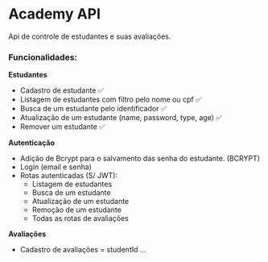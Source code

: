 # Academy API

Api de controle de estudantes e suas avaliações.

### Funcionalidades:

**Estudantes**

- Cadastro de estudante ✅
- Listagem de estudantes com filtro pelo nome ou cpf ✅
- Busca de um estudante pelo identificador ✅
- Atualização de um estudante (name, password, type, age) ✅
- Remover um estudante ✅

**Autenticação**

- Adição de Bcrypt para o salvamento das senha do estudante. (BCRYPT)
- Login (email e senha)
- Rotas autenticadas (S/ JWT):
  - Listagem de estudantes
  - Busca de um estudante
  - Atualização de um estudante
  - Remoção de um estudante
  - Todas as rotas de avaliações

**Avaliações**

- Cadastro de avaliações = studentId
  ...
